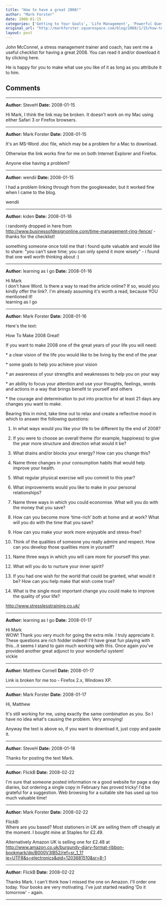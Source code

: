 ```yaml
---
title: "How to have a great 2008!"
author: "Mark Forster"
date: 2008-01-15
categories: ['Getting to Your Goals', 'Life Management', 'Powerful Questions', 'Productivity']
original_url: "http://markforster.squarespace.com/blog/2008/1/15/how-to-have-a-great-2008.html"
layout: post
---
```


John McConnel, a stress management trainer and coach, has sent me a useful checklist for having a great 2008. You can read it and/or download it by clicking here.

He is happy for you to make what use you like of it as long as you attribute it to him.


## Comments

---

**Author:** SteveH
**Date:** 2008-01-15

Hi Mark, I think the link may be broken. It doesn't work on my Mac using either Safari 3 or Firefox browsers.

---

**Author:** Mark Forster
**Date:** 2008-01-15

It's an MS-Word .doc file, which may be a problem for a Mac to download.  
  
Otherwise the link works fine for me on both Internet Explorer and Firefox.  
  
Anyone else having a problem?

---

**Author:** wendii
**Date:** 2008-01-15

I had a problem linking through from the googlereader, but it worked fine when I came to the blog.  
  
wendii

---

**Author:** kiden
**Date:** 2008-01-16

i randomly dropped in here from <http://www.businessofdesignonline.com/time-management-ring-fence/> - thanks for the checklist!  
  
something someone once told me that i found quite valuable and would like to share: "you can't save time; you can only spend it more wisely" - i found that one well worth thinking about :)

---

**Author:** learning as I go
**Date:** 2008-01-16

Hi Mark  
I don't have Word. Is there a way to read the article online? If so, would you kindly offer the link?. I'm already assuming it's worth a read, because YOU mentioned it!  
learning as I go

---

**Author:** Mark Forster
**Date:** 2008-01-16

Here's the text:  
  
  
How To Make 2008 Great!  
   
  
If you want to make 2008 one of the great years of your life you will need:   
  
  
\* a clear vision of the life you would like to be living by the end of the year  
  
  
\* some goals to help you achieve your vision  
  
  
\* an awareness of your strengths and weaknesses to help you on your way  
  
  
\* an ability to focus your attention and use your thoughts, feelings, words and actions in a way that brings benefit to yourself and others  
  
  
\* the courage and determination to put into practice for at least 21 days any changes you want to make.  
   
  
Bearing this in mind, take time out to relax and create a reflective mood in which to answer the following questions:  
   
  
1. In what ways would you like your life to be different by the end of 2008?  
   
  
2. If you were to choose an overall theme (for example, happiness) to give the year more structure and direction what would it be?  
   
  
3. What drains and/or blocks your energy? How can you change this?  
   
  
4. Name three changes in your consumption habits that would help improve your health.  
   
  
5. What regular physical exercise will you commit to this year?  
   
  
6. What improvements would you like to make in your personal relationships?  
   
  
7. Name three ways in which you could economise. What will you do with the money that you save?  
   
  
8. How can you become more ‘time-rich’ both at home and at work? What will you do with the time that you save?  
   
  
9. How can you make your work more enjoyable and stress-free?  
   
  
10. Think of the qualities of someone you really admire and respect. How can you develop those qualities more in yourself?  
   
  
11. Name three ways in which you will care more for yourself this year.  
   
  
12. What will you do to nurture your inner spirit?  
   
  
13. If you had one wish for the world that could be granted, what would it be? How can you help make that wish come true?  
   
  
14. What is the single most important change you could make to improve the quality of your life?  
   
  
<http://www.stresslesstraining.co.uk/>

---

**Author:** learning as I go
**Date:** 2008-01-17

Hi Mark  
WOW! Thank you very much for going the extra mile. I truly appreciate it. These questions are rich fodder indeed! I'll have great fun playing with this...it seems I stand to gain much working with this. Once again you've provided another great adjunct to your wonderful system!  
vickie

---

**Author:** Matthew Cornell
**Date:** 2008-01-17

Link is broken for me too - Firefox 2.x, Windows XP.

---

**Author:** Mark Forster
**Date:** 2008-01-17

Hi, Matthew  
  
It's still working for me, using exactly the same combination as you. So I have no idea what's causing the problem. Very annoying!  
  
Anyway the text is above so, if you want to download it, just copy and paste it.

---

**Author:** SteveH
**Date:** 2008-01-18

Thanks for posting the text Mark.

---

**Author:** FlickB
**Date:** 2008-02-22

I'm sure that someone posted information re a good website for page a day diaries, but ordering a single copy in February has proved tricky! I'd be grateful for a suggestion. Web browsing for a suitable site has used up too much valuable time!

---

**Author:** Mark Forster
**Date:** 2008-02-22

FlickB:  
Where are you based? Most stationers in UK are selling them off cheaply at the moment. I bought mine at Staples for £2.49.   
  
Alternatively Amazon UK is selling one for £2.48 at <http://www.amazon.co.uk/burgundy-diary-format-ribbon-bookmark/dp/B000V3IB52/ref=sr_1_1?ie=UTF8&s=electronics&qid=1203681510&sr=8-1>

---

**Author:** FlickB
**Date:** 2008-02-22

Thanks Mark. I can't think how I missed the one on Amazon. I'll order one today. Your books are very motivating. I've just started reading 'Do it tomorrow' - again.

---
